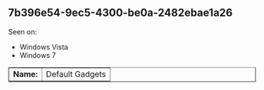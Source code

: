 ## 7b396e54-9ec5-4300-be0a-2482ebae1a26

Seen on:
* Windows Vista
* Windows 7

<table border="1" class="docutils">
  <tbody>
    <tr>
      <td><b>Name:</b></td>
      <td>Default Gadgets</td>
    </tr>
  </tbody>
</table>

